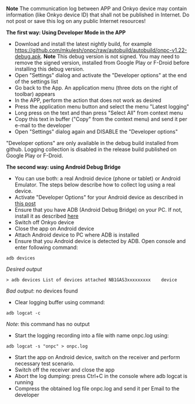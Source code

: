 **Note** The communication log between APP and Onkyo device may contain information 
(like Onkyo device ID) that shall not be published in Internet. Do not post or save 
this log on any public Internet resources!

**The first way: Using Developer Mode in the APP**
- Download and install the latest nightly build, for example 
https://github.com/mkulesh/onpc/raw/autobuild/autobuild/onpc-v1.22-debug.apk. 
**Note** This debug version is not signed. You may need to remove the signed version, 
installed from Google Play or F-Droid before installing this debug version.
- Open "Settings" dialog and activate the "Developer options" at the end of the settings list
- Go back to the App. An application menu (three dots on the right of toolbar) appears
- In the APP, perform the action that does not work as desired 
- Press the application menu button and select the menu "Latest logging"
- Long press on the text and than press "Select All" from context menu
- Copy this text in buffer ("Copy" from the context menu) and send it per e-mail to the developer
- Open "Settings" dialog again and DISABLE the "Developer options"

"Developer options" are only available in the debug build installed from github. 
Logging collection is disabled in the release build published on Google Play or F-Droid.

**The second way: using Android Debug Bridge**
- You can use both: a real Android device (phone or tablet) or Android Emulator. 
The steps below describe how to collect log using a real device.
- Activate "Developer Options" for your Android device as described in 
[this post](https://www.androidguys.com/tips-tools/how-to-enable-developer-options-on-your-android/) 
- Ensure that you have ADB (Android Debug Bridge) on your PC. If not, install it as described 
[here](https://developer.android.com/studio/command-line/adb)
- Switch off Onkyo device
- Close the app on Android device
- Attach Android device to PC where ADB is installed
- Ensure that you Android device is detected by ADB. Open console and enter following command:

`adb devices`

*Desired output*

`> adb devices
List of devices attached
NB1GAS3xxxxxxxxx	device
`

*Bad output*: no devices found
- Clear logging buffer using command:

`adb logcat -c`

*Note*: this command has no output

- Start the logging recording into a file with name onpc.log using:

`adb logcat -s "onpc" > onpc.log`

- Start the app on Android device, switch on the receiver and perform necessary test scenario.
- Switch off the receiver and close the app 
- Abort the log dumping: press Ctrl+C in the console where adb logcat is running
- Compress the obtained log file onpc.log and send it per Email to the developer
